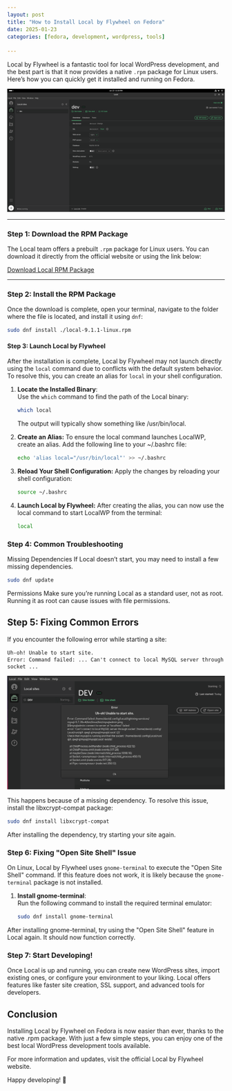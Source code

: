 ```yaml
---
layout: post
title: "How to Install Local by Flywheel on Fedora"
date: 2025-01-23
categories: [fedora, development, wordpress, tools]

---
```


Local by Flywheel is a fantastic tool for local WordPress development, and the best part is that it now provides a native `.rpm` package for Linux users. Here’s how you can quickly get it installed and running on Fedora.

![Local by Flywheel](/screenshots/local-by-flywheel.png)

---

### Step 1: Download the RPM Package

The Local team offers a prebuilt `.rpm` package for Linux users. You can download it directly from the official website or using the link below:

[Download Local RPM Package](https://cdn.localwp.com/releases-stable/9.1.1+6738/local-9.1.1-linux.rpm)

---

### Step 2: Install the RPM Package

Once the download is complete, open your terminal, navigate to the folder where the file is located, and install it using `dnf`:

```bash
sudo dnf install ./local-9.1.1-linux.rpm
```

#### Step 3: Launch Local by Flywheel

After the installation is complete, Local by Flywheel may not launch directly using the `local` command due to conflicts with the default system behavior. To resolve this, you can create an alias for `local` in your shell configuration.

1. **Locate the Installed Binary**:  
   Use the `which` command to find the path of the Local binary:

   ```bash
   which local
   ```
    The output will typically show something like /usr/bin/local.
2. **Create an Alias:**
    To ensure the local command launches LocalWP, create an alias. Add the following line to your ~/.bashrc file:
    ```bash
    echo 'alias local="/usr/bin/local"' >> ~/.bashrc
    ```
3. **Reload Your Shell Configuration:**
    Apply the changes by reloading your shell configuration:

    ```bash
    source ~/.bashrc
    ```
4. **Launch Local by Flywheel:**
    After creating the alias, you can now use the local command to start LocalWP from the terminal:
    ```bash
    local
    ```

### Step 4: Common Troubleshooting
Missing Dependencies
If Local doesn’t start, you may need to install a few missing dependencies. 

```bash
sudo dnf update
```

Permissions
Make sure you’re running Local as a standard user, not as root. Running it as root can cause issues with file permissions.

## Step 5: Fixing Common Errors
If you encounter the following error while starting a site:

```vbnet
Uh-oh! Unable to start site.
Error: Command failed: ... Can't connect to local MySQL server through socket ...
```
![Local by Flywheel](/screenshots/error-23-40-00.png)  

This happens because of a missing dependency. To resolve this issue, install the libxcrypt-compat package:

```bash
sudo dnf install libxcrypt-compat
```

After installing the dependency, try starting your site again.

### Step 6: Fixing "Open Site Shell" Issue 

On Linux, Local by Flywheel uses `gnome-terminal` to execute the "Open Site Shell" command. If this feature does not work, it is likely because the `gnome-terminal` package is not installed.

1. **Install gnome-terminal**:  
   Run the following command to install the required terminal emulator:

   ```bash
   sudo dnf install gnome-terminal
   ```
After installing gnome-terminal, try using the "Open Site Shell" feature in Local again. It should now function correctly.

### Step 7: Start Developing!
Once Local is up and running, you can create new WordPress sites, import existing ones, or configure your environment to your liking. Local offers features like faster site creation, SSL support, and advanced tools for developers.

## Conclusion
Installing Local by Flywheel on Fedora is now easier than ever, thanks to the native .rpm package. With just a few simple steps, you can enjoy one of the best local WordPress development tools available.

For more information and updates, visit the official Local by Flywheel website.

Happy developing! 🚀
